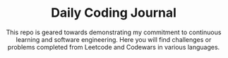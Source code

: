 <h1 align="center">Daily Coding Journal</h1>

<p align="center">
This repo is geared towards demonstrating my commitment to continuous learning and software engineering. Here you will find challenges or problems completed from Leetcode and Codewars in various languages.     </p>
